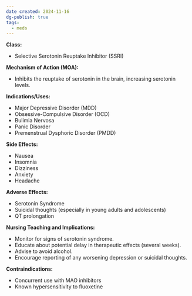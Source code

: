 ```yaml
---
date created: 2024-11-16
dg-publish: true
tags:
  - meds
---
```

**Class:**
- Selective Serotonin Reuptake Inhibitor (SSRI)

**Mechanism of Action (MOA):**
- Inhibits the reuptake of serotonin in the brain, increasing serotonin levels.

**Indications/Uses:**
- Major Depressive Disorder (MDD)
- Obsessive-Compulsive Disorder (OCD)
- Bulimia Nervosa
- Panic Disorder
- Premenstrual Dysphoric Disorder (PMDD)

**Side Effects:**
- Nausea
- Insomnia
- Dizziness
- Anxiety
- Headache

**Adverse Effects:**
- Serotonin Syndrome
- Suicidal thoughts (especially in young adults and adolescents)
- QT prolongation

**Nursing Teaching and Implications:**
- Monitor for signs of serotonin syndrome.
- Educate about potential delay in therapeutic effects (several weeks).
- Advise to avoid alcohol.
- Encourage reporting of any worsening depression or suicidal thoughts.

**Contraindications:**
- Concurrent use with MAO inhibitors
- Known hypersensitivity to fluoxetine